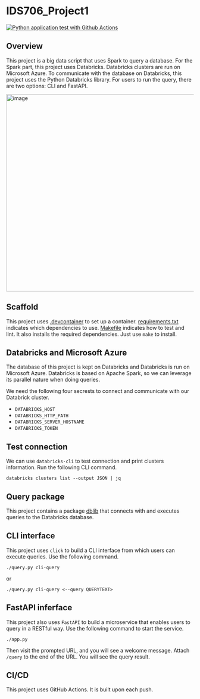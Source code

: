 # IDS706_Project1

[![Python application test with Github Actions](https://github.com/nogibjj/ids-706-project-1-chang/actions/workflows/main.yml/badge.svg)](https://github.com/nogibjj/Dz_Project1/actions/workflows/main.yml)

## Overview
This project is a big data script that uses Spark to query a database. For the Spark part, this project uses Databricks. Databricks clusters are run on Microsoft Azure. To communicate with the database on Databricks, this project uses the Python Databricks library. For users to run the query, there are two options: CLI and FastAPI.

<img width="530" alt="image" src="https://user-images.githubusercontent.com/31728012/190923039-4a7a0fae-3833-43f1-8d2a-a57a49ff25c0.png">

## Scaffold
This project uses [.devcontainer](https://github.com/nogibjj/ids-706-project-1-chang/tree/main/.devcontainer) to set up a container. [requirements.txt](https://github.com/nogibjj/ids-706-project-1-chang/blob/main/requirements.txt) indicates which dependencies to use. [Makefile](https://github.com/nogibjj/ids-706-project-1-chang/blob/main/Makefile) indicates how to test and lint. It also installs the required dependencies. Just use ```make``` to install.

## Databricks and Microsoft Azure
The database of this project is kept on Databricks and Databricks is run on Microsoft Azure. Databricks is based on Apache Spark, so we can leverage its parallel nature when doing queries.

We need the following four secrests to connect and communicate with our Databrick cluster.
- ```DATABRICKS_HOST```
- ```DATABRICKS_HTTP_PATH```
- ```DATABRICKS_SERVER_HOSTNAME```
- ```DATABRICKS_TOKEN```

## Test connection
We can use ```databricks-cli``` to test connection and print clusters information. Run the following CLI command.

```
databricks clusters list --output JSON | jq
```

## Query package
This project contains a package [dblib](https://github.com/nogibjj/ids-706-project-1-chang/tree/main/dblib) that connects with and executes queries to the Databricks database.

## CLI interface
This project uses ```click``` to build a CLI interface from which users can execute queries. Use the following command.

```
./query.py cli-query
```

or

```
./query.py cli-query <--query QUERYTEXT>
```

## FastAPI inferface
This project also uses ```FastAPI``` to build a microservice that enables users to query in a RESTful way. Use the following command to start the service.

```
./app.py
```

Then visit the prompted URL, and you will see a welcome message. Attach ```/query``` to the end of the URL. You will see the query result.

## CI/CD
This project uses GitHub Actions. It is built upon each push.
